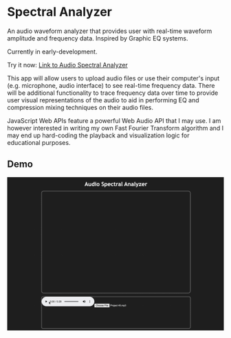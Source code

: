 # Spectral Analyzer

An audio waveform analyzer that provides user with real-time waveform amplitude and frequency data. Inspired by Graphic EQ systems.

Currently in early-development.

Try it now: [Link to Audio Spectral Analyzer](https://djbartolini.github.io/spectral-analyzer/)

This app will allow users to upload audio files or use their computer's input (e.g. microphone, audio interface) to see real-time frequency data. There will be additional functionality to trace frequency data over time to provide user visual representations of the audio to aid in performing EQ and compression mixing techniques on their audio files.

JavaScript Web APIs feature a powerful Web Audio API that I may use. I am however interested in writing my own Fast Fourier Transform algorithm and I may end up hard-coding the playback and visualization logic for educational purposes.


## Demo
![Demo video](public/images/analyzer-demo.gif)
